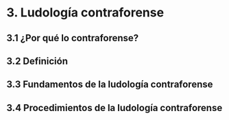 # 3. Ludología contraforense
## 3.1 ¿Por qué lo contraforense?
## 3.2 Definición
## 3.3 Fundamentos de la ludología contraforense
## 3.4 Procedimientos de la ludología contraforense
